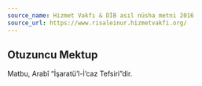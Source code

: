 ```yaml
---
source_name: Hizmet Vakfı & DİB asıl nüsha metni 2016
source_url: https://www.risaleinur.hizmetvakfi.org/
---
```

## Otuzuncu Mektup
Matbu, Arabî “İşaratü’l-İ’caz Tefsiri”dir.

